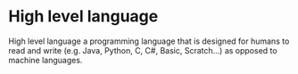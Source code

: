# High level language

High level language a programming language that is designed for humans to read and write (e.g. Java, Python, C, C#, Basic, Scratch…) as opposed to machine languages.
